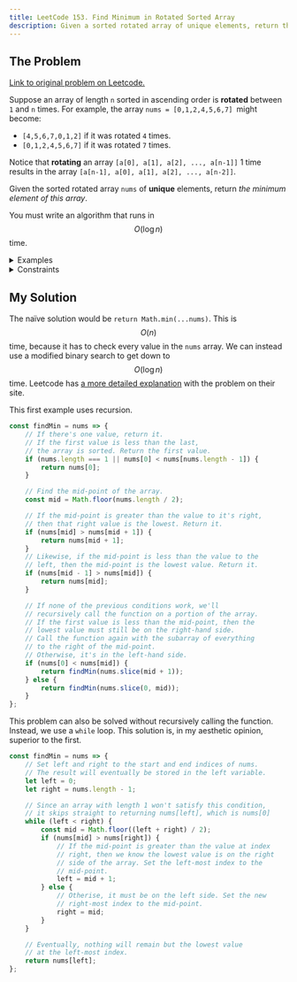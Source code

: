 ```yaml
---
title: LeetCode 153. Find Minimum in Rotated Sorted Array
description: Given a sorted rotated array of unique elements, return the minimum element of this array in logarithmic time.
---
```


## The Problem

[Link to original problem on Leetcode.](https://leetcode.com/problems/find-minimum-in-rotated-sorted-array/)

Suppose an array of length `n` sorted in ascending order is **rotated** between `1` and `n` times. For example, the array `nums = [0,1,2,4,5,6,7] `might become:

- `[4,5,6,7,0,1,2]` if it was rotated `4` times.
- `[0,1,2,4,5,6,7]` if it was rotated `7` times.

Notice that **rotating** an array `[a[0], a[1], a[2], ..., a[n-1]]` 1 time results in the array `[a[n-1], a[0], a[1], a[2], ..., a[n-2]]`.

Given the sorted rotated array `nums` of **unique** elements, return _the minimum element of this array_.

You must write an algorithm that runs in $$O(\log n)$$ time.

<details>
<summary>Examples</summary>

Example 1:

```
Input: nums = [3,4,5,1,2]
Output: 1
Explanation: The original array was [1,2,3,4,5] rotated 3 times.
```

Example 2:

```
Input: nums = [4,5,6,7,0,1,2]
Output: 0
Explanation: The original array was [0,1,2,4,5,6,7] and it was rotated 4 times.
```

Example 3:

```
Input: nums = [11,13,15,17]
Output: 11
Explanation: The original array was [11,13,15,17] and it was rotated 4 times.
```

</details>

<details>
<summary>Constraints</summary>

- `n == nums.length`
- 1 <= `n` <= 5000
- -5000 <= `nums[i]` <= 5000
- All the integers of nums are unique.
- `nums` is sorted and rotated between `1` and `n` times.
</details>

## My Solution

The naïve solution would be `return Math.min(...nums)`. This is $$O(n)$$ time, because it has to check every value in the `nums` array. We can instead use a modified binary search to get down to $$O(\log n)$$ time. Leetcode has [a more detailed explanation](https://leetcode.com/problems/find-minimum-in-rotated-sorted-array/solution/) with the problem on their site.

This first example uses recursion.

```javascript
const findMin = nums => {
	// If there's one value, return it.
	// If the first value is less than the last,
	// the array is sorted. Return the first value.
	if (nums.length === 1 || nums[0] < nums[nums.length - 1]) {
		return nums[0];
	}

	// Find the mid-point of the array.
	const mid = Math.floor(nums.length / 2);

	// If the mid-point is greater than the value to it's right,
	// then that right value is the lowest. Return it.
	if (nums[mid] > nums[mid + 1]) {
		return nums[mid + 1];
	}
	// Likewise, if the mid-point is less than the value to the
	// left, then the mid-point is the lowest value. Return it.
	if (nums[mid - 1] > nums[mid]) {
		return nums[mid];
	}

	// If none of the previous conditions work, we'll
	// recursively call the function on a portion of the array.
	// If the first value is less than the mid-point, then the
	// lowest value must still be on the right-hand side.
	// Call the function again with the subarray of everything
	// to the right of the mid-point.
	// Otherwise, it's in the left-hand side.
	if (nums[0] < nums[mid]) {
		return findMin(nums.slice(mid + 1));
	} else {
		return findMin(nums.slice(0, mid));
	}
};
```

This problem can also be solved without recursively calling the function. Instead, we use a `while` loop. This solution is, in my aesthetic opinion, superior to the first.

```javascript
const findMin = nums => {
	// Set left and right to the start and end indices of nums.
	// The result will eventually be stored in the left variable.
	let left = 0;
	let right = nums.length - 1;

	// Since an array with length 1 won't satisfy this condition,
	// it skips straight to returning nums[left], which is nums[0]
	while (left < right) {
		const mid = Math.floor((left + right) / 2);
		if (nums[mid] > nums[right]) {
			// If the mid-point is greater than the value at index
			// right, then we know the lowest value is on the right
			// side of the array. Set the left-most index to the
			// mid-point.
			left = mid + 1;
		} else {
			// Otherise, it must be on the left side. Set the new
			// right-most index to the mid-point.
			right = mid;
		}
	}

	// Eventually, nothing will remain but the lowest value
	// at the left-most index.
	return nums[left];
};
```
